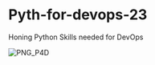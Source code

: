 # Pyth-for-devops-23
Honing Python Skills needed for DevOps

![PNG_P4D](https://user-images.githubusercontent.com/50235388/230630033-bb528803-be76-457d-afb8-fa2eb5dd763d.png)
